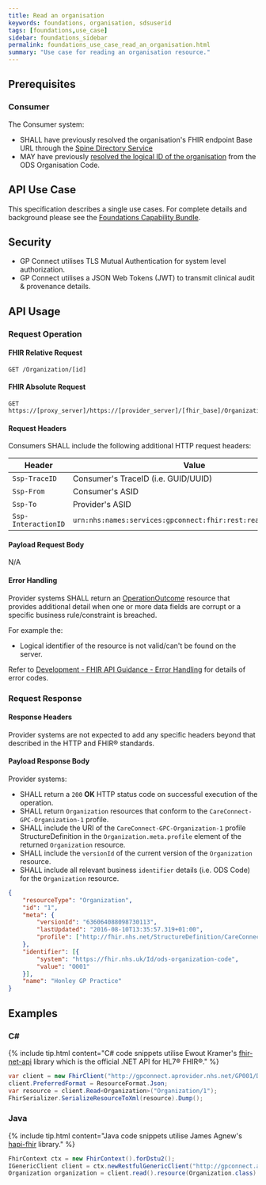```yaml
---
title: Read an organisation
keywords: foundations, organisation, sdsuserid
tags: [foundations,use_case]
sidebar: foundations_sidebar
permalink: foundations_use_case_read_an_organisation.html
summary: "Use case for reading an organisation resource."
---
```

## Prerequisites ##

### Consumer ###

The Consumer system:

- SHALL have previously resolved the organisation's FHIR endpoint Base URL through the [Spine Directory Service](https://nhsconnect.github.io/gpconnect/integration_spine_directory_service.html)
- MAY have previously [resolved the logical ID of the organisation](https://nhsconnect.github.io/gpconnect/foundations_use_case_find_an_organisation.html) from the ODS Organisation Code.

## API Use Case ##

This specification describes a single use cases. For complete details and background please see the [Foundations Capability Bundle](foundations.html).

## Security ##

- GP Connect utilises TLS Mutual Authentication for system level authorization.
- GP Connect utilises a JSON Web Tokens (JWT) to transmit clinical audit & provenance details. 

## API Usage ##

### Request Operation ###

#### FHIR Relative Request ####

```http
GET /Organization/[id]
```

#### FHIR Absolute Request ####

```http
GET https://[proxy_server]/https://[provider_server]/[fhir_base]/Organization/[id]
```

#### Request Headers ####

Consumers SHALL include the following additional HTTP request headers:

| Header               | Value |
|----------------------|-------|
| `Ssp-TraceID`        | Consumer's TraceID (i.e. GUID/UUID) |
| `Ssp-From`           | Consumer's ASID |
| `Ssp-To`             | Provider's ASID |
| `Ssp-InteractionID`  | `urn:nhs:names:services:gpconnect:fhir:rest:read:organization`|

#### Payload Request Body ####

N/A

#### Error Handling ####

Provider systems SHALL return an [OperationOutcome](https://www.hl7.org/fhir/DSTU2/operationoutcome.html) resource that provides additional detail when one or more data fields are corrupt or a specific business rule/constraint is breached.

For example the:

- Logical identifier of the resource is not valid/can't be found on the server.  

Refer to [Development - FHIR API Guidance - Error Handling](development_fhir_error_handling_guidance.html) for details of error codes.

### Request Response ###

#### Response Headers ####

Provider systems are not expected to add any specific headers beyond that described in the HTTP and FHIR&reg; standards.

#### Payload Response Body ####

Provider systems:

- SHALL return a `200` **OK** HTTP status code on successful execution of the operation.
- SHALL return `Organization` resources that conform to the `CareConnect-GPC-Organization-1` profile.
- SHALL include the URI of the `CareConnect-GPC-Organization-1` profile StructureDefinition in the `Organization.meta.profile` element of the returned `Organization` resource.
- SHALL include the `versionId` of the current version of the `Organization` resource.
- SHALL include all relevant business `identifier` details (i.e. ODS Code) for the `Organization` resource.

```json
{
	"resourceType": "Organization",
	"id": "1",
	"meta": {
		"versionId": "636064088098730113",
		"lastUpdated": "2016-08-10T13:35:57.319+01:00",
		"profile": ["http://fhir.nhs.net/StructureDefinition/CareConnect-GPC-Organization-1"]
	},
	"identifier": [{
		"system": "https://fhir.nhs.uk/Id/ods-organization-code",
		"value": "O001"
	}],
	"name": "Honley GP Practice"
}
```

## Examples ##

### C# ###

{% include tip.html content="C# code snippets utilise Ewout Kramer's [fhir-net-api](https://github.com/ewoutkramer/fhir-net-api) library which is the official .NET API for HL7&reg; FHIR&reg;." %}

```csharp
var client = new FhirClient("http://gpconnect.aprovider.nhs.net/GP001/DSTU2/1/");
client.PreferredFormat = ResourceFormat.Json;
var resource = client.Read<Organization>("Organization/1");
FhirSerializer.SerializeResourceToXml(resource).Dump();
```

### Java ###

{% include tip.html content="Java code snippets utilise James Agnew's [hapi-fhir](https://github.com/jamesagnew/hapi-fhir/
) library." %}

```java
FhirContext ctx = new FhirContext().forDstu2();
IGenericClient client = ctx.newRestfulGenericClient("http://gpconnect.aprovider.nhs.net/GP001/DSTU2/1/");
Organization organization = client.read().resource(Organization.class).withId("2").execute();
```